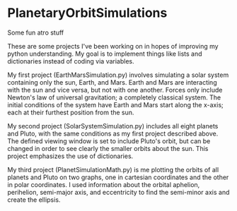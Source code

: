 # PlanetaryOrbitSimulations
Some fun atro stuff

These are some projects I've been working on in hopes of improving my python understanding. My goal is to implement things like lists and dictionaries instead of coding via variables.

My first project (EarthMarsSimulation.py) involves simulating a solar system containing only the sun, Earth, and Mars. Earth and Mars are interacting with the sun and vice versa, but not with one another. Forces only include Newton's law of universal gravitation; a completely classical system. The initial conditions of the system have Earth and Mars start along the x-axis; each at their furthest position from the sun.

My second project (SolarSystemSimulation.py) includes all eight planets and Pluto, with the same conditions as my first project described above. The defined viewing window is set to include Pluto's orbit, but can be changed in order to see clearly the smaller orbits about the sun. This project emphasizes the use of dictionaries.

My third project (PlanetSimulationMath.py) is me plotting the orbits of all planets and Pluto on two graphs, one in cartesian coordinates and the other in polar coordinates. I used information about the orbital aphelion, perihelion, semi-major axis, and eccentricity to find the semi-minor axis and create the ellipsis.
